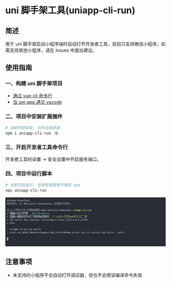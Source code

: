 # uni 脚手架工具(uniapp-cli-run)

## 简述

用于 uni 脚手架启动小程序端时自动打开开发者工具，目前只支持微信小程序，如需支持其他小程序，请在 lssues 中提出建议。

## 使用指南

### 一、构建 uni 脚手架项目

- [通过 vue-cli 命令行](https://uniapp.dcloud.io/quickstart?id=_2-%e9%80%9a%e8%bf%87vue-cli%e5%91%bd%e4%bb%a4%e8%a1%8c)
- [当 uni-app 遇见 vscode](https://ask.dcloud.net.cn/article/36286)

### 二、项目中安装扩展插件

~~~makefile
# 当前项目安装, 也可全局安装
npm i uniapp-cli-run -D
~~~

### 三、开启开发者工具命令行

开发者工具的设置 -> 安全设置中开启服务端口。

### 四、项目中运行脚本

~~~makefile
# 当前项目运行, 全局安装使用不用加 npx
npx uniapp-cli-run
~~~

![运行展示](https://github.com/TuiMao233/uniapp-cli-run/blob/master/meta/images/script.png?raw=true)

## 注意事项

- 未支持的小程序不会自动打开调试器，但也不会使该编译命令失效

